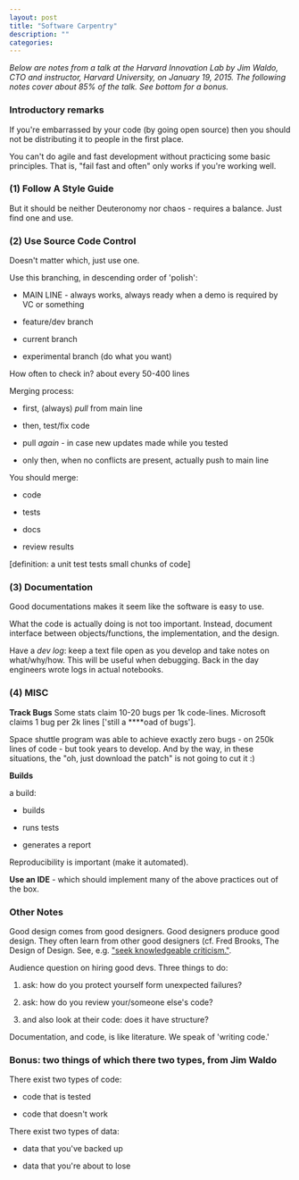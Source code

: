 ```yaml
---
layout: post
title: "Software Carpentry"
description: ""
categories: 
---
```


<i>Below are notes from a talk at the Harvard Innovation Lab by Jim Waldo, CTO and instructor, Harvard University, on January 19, 2015. The following notes cover about 85% of the talk. See bottom for a bonus.</i>

### Introductory remarks
If you're embarrassed by your code (by going open source) then you should not be distributing it to people in the first place.

You can't do agile and fast development without practicing some basic principles. That is, "fail fast and often" only works if you're working well.

### (1) Follow A Style Guide

But it should be neither Deuteronomy nor chaos - requires a balance. Just find one and use.

### (2) Use Source Code Control

Doesn't matter which, just use one.

Use this branching, in descending order of 'polish':  

* MAIN LINE - always works, always ready when a demo is required by VC or something  

* feature/dev branch  

* current branch  

* experimental branch (do what you want)  

How often to check in? about every 50-400 lines

Merging process:  

* first, (always) *pull* from main line  

* then, test/fix code  

* pull *again* - in case new updates made while you tested  

* only then, when no conflicts are present, actually push to main line  

You should merge:  

* code  

* tests  

* docs  

* review results  

[definition: a unit test tests small chunks of code]

### (3) Documentation
Good documentations makes it seem like the software is easy to use.

What the code is actually doing is not too important. Instead, document interface between objects/functions, the implementation, and the design.

Have a *dev log*: keep a text file open as you develop and take notes on what/why/how. This will be useful when debugging. Back in the day engineers wrote logs in actual notebooks.

### (4) MISC

**Track Bugs**
Some stats claim 10-20 bugs per 1k code-lines. Microsoft claims 1 bug per 2k lines ['still a ****oad of bugs'].

Space shuttle program was able to achieve exactly zero bugs - on 250k lines of code  - but took years to develop. And by the way, in these situations, the "oh, just download the patch" is not going to cut it :) 

**Builds**

a build:  

* builds  

* runs tests  

* generates a report  

Reproducibility is important (make it automated). 

**Use an IDE** - which should implement many of the above practices out of the box.

### Other Notes
Good design comes from good designers. Good designers produce good design. They often learn from other good designers (cf. Fred Brooks, The Design of Design. See, e.g. ["seek knowledgeable criticism."](http://www.wired.com/2010/07/ff_fred_brooks/).

Audience question on hiring good devs. Three things to do:  

1. ask: how do you protect yourself form unexpected failures?  

2. ask: how do you review your/someone else's code?  

3. and also look at their code: does it have structure?  

Documentation, and code, is like literature. We speak of 'writing code.'

### Bonus: two things of which there two types, from Jim Waldo

There exist two types of code:  

* code that is tested  

* code that doesn't work  

There exist two types of data:  

* data that you've backed up  

* data that you're about to lose  
